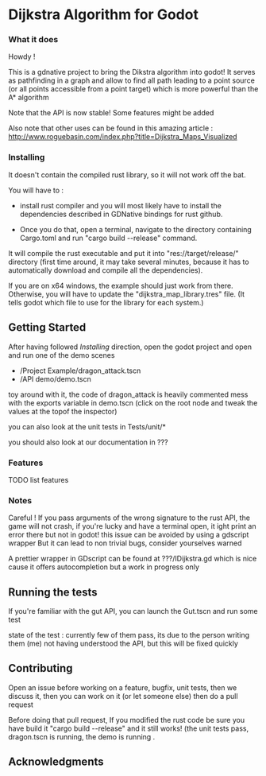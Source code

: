 # Dijkstra Algorithm for Godot



### What it does

Howdy !

This is a gdnative project to bring the Dikstra algorithm into godot! It serves as pathfinding in a graph and allow to find all path leading to a point source (or all points accessible from a point target) which is more powerful than the A* algorithm

Note that the API is now stable! Some features might be added

Also note that other uses can be found in this amazing article : http://www.roguebasin.com/index.php?title=Dijkstra_Maps_Visualized


### Installing


It doesn't contain the compiled rust library, so it will not work off the bat.

You will have to : 
* install rust compiler and you will most likely have to install the dependencies described in GDNative bindings for rust github.

* Once you do that, open a terminal, navigate to the directory containing Cargo.toml and run "cargo build --release" command.

It will compile the rust executable and put it into "res://target/release/" directory (first time around, it may take several minutes, because it has to automatically download and compile all the dependencies). 

If you are on x64 windows, the example should just work from there. Otherwise, you will have to update the "dijkstra_map_library.tres" file. (It tells godot which file to use for the library for each system.)

## Getting Started

After having followed *Installing* direction, open the godot project and open and run one of the demo scenes 
*  /Project Example/dragon_attack.tscn
* /API demo/demo.tscn

toy around with it, the code of dragon_attack is heavily commented
mess with the exports variable in demo.tscn (click on the root node and tweak the values at the topof the inspector)

you can also look at the unit tests in Tests/unit/*

you should also look at our documentation in ???

### Features

TODO list features

### Notes

Careful ! If you pass arguments of the wrong signature to the rust API, the game will not crash, if you're lucky and have a terminal open, it ight print an error there but not in godot! this issue can be avoided by using a gdscript wrapper
But it can lead to non trivial bugs, consider yourselves warned



A prettier wrapper in GDscript can be found at ???/IDijkstra.gd
which is nice cause it offers autocompletion but a work in progress only



## Running the tests

If you're familiar with the gut API, you can launch the Gut.tscn and run some test

state of the test : currently few of them pass, its due to the person writing them (me) not having understood the API, but this will be fixed quickly


## Contributing

Open an issue before working on a feature, bugfix, unit tests, then we discuss it, then you can work on it (or let someone else) then do a pull request

Before doing that pull request, If you modified the rust code be sure you have build it "cargo build --release" and it still works! (the unit tests pass, dragon.tscn is running, the demo is running .


## Acknowledgments
